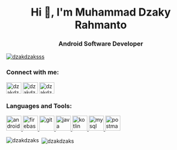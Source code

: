 <h1 align="center">Hi 👋, I'm Muhammad Dzaky Rahmanto</h1>
<h3 align="center">Android Software Developer</h3>

<p align="left"> <a href="https://twitter.com/dzakdzaksss" target="blank"><img src="https://img.shields.io/twitter/follow/dzakdzaksss?logo=twitter&style=for-the-badge" alt="dzakdzaksss" /></a> </p>

<h3 align="left">Connect with me:</h3>
<p align="left">
<a href="https://twitter.com/dzakdzaksss" target="blank"><img align="center" src="https://cdn.jsdelivr.net/npm/simple-icons@3.0.1/icons/twitter.svg" alt="dzakdzaksss" height="30" width="40" /></a>
<a href="https://linkedin.com/in/dzakdzaks" target="blank"><img align="center" src="https://cdn.jsdelivr.net/npm/simple-icons@3.0.1/icons/linkedin.svg" alt="dzakdzaks" height="30" width="40" /></a>
<a href="https://instagram.com/dzakdzaksss" target="blank"><img align="center" src="https://cdn.jsdelivr.net/npm/simple-icons@3.0.1/icons/instagram.svg" alt="dzakdzaksss" height="30" width="40" /></a>
</p>

<h3 align="left">Languages and Tools:</h3>
<p align="left"> <a href="https://developer.android.com" target="_blank"> <img src="https://devicons.github.io/devicon/devicon.git/icons/android/android-original-wordmark.svg" alt="android" width="40" height="40"/> </a> <a href="https://firebase.google.com/" target="_blank"> <img src="https://www.vectorlogo.zone/logos/firebase/firebase-icon.svg" alt="firebase" width="40" height="40"/> </a> <a href="https://git-scm.com/" target="_blank"> <img src="https://www.vectorlogo.zone/logos/git-scm/git-scm-icon.svg" alt="git" width="40" height="40"/> </a> <a href="https://www.java.com" target="_blank"> <img src="https://devicons.github.io/devicon/devicon.git/icons/java/java-original-wordmark.svg" alt="java" width="40" height="40"/> </a> <a href="https://kotlinlang.org" target="_blank"> <img src="https://www.vectorlogo.zone/logos/kotlinlang/kotlinlang-icon.svg" alt="kotlin" width="40" height="40"/> </a> <a href="https://www.mysql.com/" target="_blank"> <img src="https://devicons.github.io/devicon/devicon.git/icons/mysql/mysql-original-wordmark.svg" alt="mysql" width="40" height="40"/> </a> <a href="https://postman.com" target="_blank"> <img src="https://www.vectorlogo.zone/logos/getpostman/getpostman-icon.svg" alt="postman" width="40" height="40"/> </a> </p>

<p><img align="left" src="https://github-readme-stats.vercel.app/api/top-langs?username=dzakdzaks&show_icons=true&locale=en&layout=compact" alt="dzakdzaks" /></p>

<p>&nbsp;<img align="center" src="https://github-readme-stats.vercel.app/api?username=dzakdzaks&show_icons=true&locale=en" alt="dzakdzaks" /></p>


<!--
**dzakdzaks/dzakdzaks** is a ✨ _special_ ✨ repository because its `README.md` (this file) appears on your GitHub profile.

Here are some ideas to get you started:

- 🔭 I’m currently working on ...
- 🌱 I’m currently learning ...
- 👯 I’m looking to collaborate on ...
- 🤔 I’m looking for help with ...
- 💬 Ask me about ...
- 📫 How to reach me: ...
- 😄 Pronouns: ...
- ⚡ Fun fact: ...
-->
